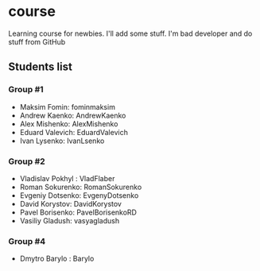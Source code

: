 # course

Learning course for newbies. I'll add some stuff. I'm bad developer and do stuff from GitHub

## Students list

### Group #1

- Maksim Fomin: fominmaksim
- Andrew Kaenko: AndrewKaenko
- Alex Mishenko: AlexMishenko
- Eduard Valevich: EduardValevich
- Ivan Lysenko: IvanLsenko

### Group #2
- Vladislav Pokhyl : VladFlaber
- Roman Sokurenko: RomanSokurenko
- Evgeniy Dotsenko: EvgenyDotsenko
- David Korystov: DavidKorystov
- Pavel Borisenko: PavelBorisenkoRD
- Vasiliy Gladush: vasyagladush

### Group #4
- Dmytro Barylo : Barylo

